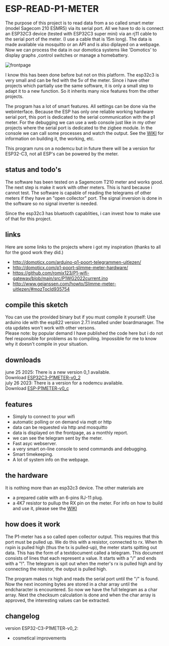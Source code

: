 # ESP-READ-P1-METER

The purpose of this project is to read data from a so called smart meter (model Sagecom 210 ESMR5) via its serial port. All we have to do is connect an ESP32C3 device (tested with ESP32C3 super mini) via an rj11 cable to the serial port of the meter. (I use a cable that is 15m long). The data is made available via mosquitto or an API and is also diplayed on a webpage.  Now we can process the data in our domotica systems like 'Domotics' to display graphs ,control switches or manage a homebattery.<br>

![frontpage](https://github.com/patience4711/ESP-READ-P1-METER/assets/12282915/bb65cf1f-f6bf-4e1c-ae48-c379628f3a7a)<br>

I know this has been done before but not on this platform. The esp32c3 is very small and can be fed with the 5v of the meter. Since i have other projects which partially use the same software, it is only a small step to adapt it to a new function. So it inherits many nice features from the other projects. 

The program has a lot of smart features. All settings can be done via the webinterface. Because the ESP has only one reliable working hardware serial port, this port is dedicated to the serial communication with the p1 meter. For the debugging we can use a web console just like in my other projects where the serial port is dedicated to the zigbee module. In the console we can call some processes and watch the output. 
See the [WIKI](https://github.com/patience4711/ESP-READ-P1-METER/wiki/GENERAL) for information on building it, the working, etc. 

This program runs on a nodemcu but in future there will be a version for ESP32-C3, not all ESP's can be powered by the meter.

## status and todo's
The software has been tested on a Sagemcom T210 meter and works good.
The next step is make it work with other meters. This is hard because i cannot test. The software is capable of reading the telegrams of other meters if they have an "open collector" port. The signal inversion is done in the software so no signal inverter is needed.

Since the esp32c3 has bluetooth capablities, i can invest how to make use of that for this project.

## links
Here are some links to the projects where i got my inspiration (thanks to all for the good work they did.)
 * http://domoticx.com/arduino-p1-poort-telegrammen-uitlezen/
 * http://domoticx.com/p1-poort-slimme-meter-hardware/
 * https://github.com/romix123/P1-wifi-gateway/blob/main/src/P1WG2022current.ino
 * http://www.gejanssen.com/howto/Slimme-meter-uitlezen/#mozTocId935754

## compile this sketch
You can use the provided binary but if you must compile it yourself: Use arduino ide with the esp822 version 2.7.1 installed under boardmanager. The ota updates won't work with other versons.
<br>Please note: by popular demand I have published the code here but i do not feel responsible for problems as to compiling. Impossible for me to know why it doesn't compile in your situation.

## downloads
june 25 2025: There is a new version 0_1 available.<br> 
Download [ESP32C3-P1METER-v0_2](https://github.com/patience4711/ESP32-C3-READ-P1-METER/blob/main/ESP32C3-P1METER-v0_2.ino.esp32c3.bin)<br>
july 26 2023: There is a version for a nodemcu available.<br> 
Download [ESP-P1METER-v0_c](https://github.com/patience4711/ESP-READ-P1-METER/blob/main/ESP-P1METER-v0_c.bin)<br>

## features
- Simply to connect to your wifi
- automatic polling or on demand via mqtt or http
- data can be requested via http and mosquitto
- data is displayed on the frontpage, as a monthly report.
- we can see the telegram sent by the meter.
- Fast asyc webserver.
- a very smart on-line console to send commands and debugging.
- Smart timekeeping.
- A lot of system info on the webpage.

## the hardware
It is nothing more than an esp32c3 device. The other materials are
- a prepared cable with an 6-pins RJ-11 plug.
- a 4K7 resistor to pullup the RX pin on the meter.
For info on how to build and use it, please see the <a href='https://github.com/patience4711/read-APSystems-YC600-QS1-DS3/wiki'>WIKI</a>

## how does it work
The P1-meter has a so called open collector output. This requires that this port must be pulled up. We do this with a resistor, connected to rx. When th rxpin is pulled high (thus the tx is pulled-up), the meter starts spitting out data. This has the form of a textdocument called a telegram. This document consists of lines that each represent a value.
It starts with a "/" and ends with a "!". The telegram is spit out when the meter's rx is pulled high and by connecting the resistor, the output is pulled high.

The program makes rx high and reads the serial port until the "/" is found. Now the next incoming bytes are stored in a char array until the endcharacter is encountered. So now we have the full telegram as a char array.
Next the checksum calculation is done and when the char array is approved, the interesting values can be extracted.

## changelog ##
version ESP32-C3-P1METER-v0_2:
  - cosmetical improvements
